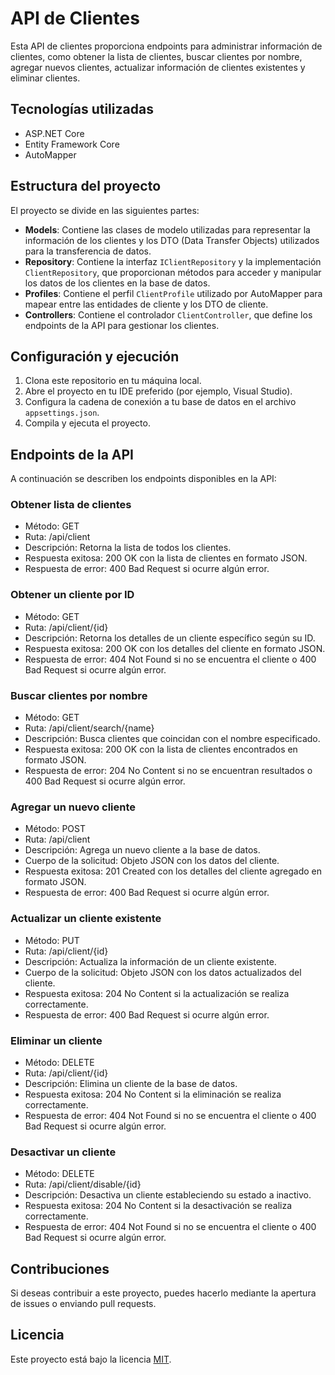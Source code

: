 # API de Clientes

Esta API de clientes proporciona endpoints para administrar información de clientes, como obtener la lista de clientes, buscar clientes por nombre, agregar nuevos clientes, actualizar información de clientes existentes y eliminar clientes.

## Tecnologías utilizadas

- ASP.NET Core
- Entity Framework Core
- AutoMapper

## Estructura del proyecto

El proyecto se divide en las siguientes partes:

- **Models**: Contiene las clases de modelo utilizadas para representar la información de los clientes y los DTO (Data Transfer Objects) utilizados para la transferencia de datos.
- **Repository**: Contiene la interfaz `IClientRepository` y la implementación `ClientRepository`, que proporcionan métodos para acceder y manipular los datos de los clientes en la base de datos.
- **Profiles**: Contiene el perfil `ClientProfile` utilizado por AutoMapper para mapear entre las entidades de cliente y los DTO de cliente.
- **Controllers**: Contiene el controlador `ClientController`, que define los endpoints de la API para gestionar los clientes.

## Configuración y ejecución

1. Clona este repositorio en tu máquina local.
2. Abre el proyecto en tu IDE preferido (por ejemplo, Visual Studio).
3. Configura la cadena de conexión a tu base de datos en el archivo `appsettings.json`.
4. Compila y ejecuta el proyecto.

## Endpoints de la API

A continuación se describen los endpoints disponibles en la API:

### Obtener lista de clientes

- Método: GET
- Ruta: /api/client
- Descripción: Retorna la lista de todos los clientes.
- Respuesta exitosa: 200 OK con la lista de clientes en formato JSON.
- Respuesta de error: 400 Bad Request si ocurre algún error.

### Obtener un cliente por ID

- Método: GET
- Ruta: /api/client/{id}
- Descripción: Retorna los detalles de un cliente específico según su ID.
- Respuesta exitosa: 200 OK con los detalles del cliente en formato JSON.
- Respuesta de error: 404 Not Found si no se encuentra el cliente o 400 Bad Request si ocurre algún error.

### Buscar clientes por nombre

- Método: GET
- Ruta: /api/client/search/{name}
- Descripción: Busca clientes que coincidan con el nombre especificado.
- Respuesta exitosa: 200 OK con la lista de clientes encontrados en formato JSON.
- Respuesta de error: 204 No Content si no se encuentran resultados o 400 Bad Request si ocurre algún error.

### Agregar un nuevo cliente

- Método: POST
- Ruta: /api/client
- Descripción: Agrega un nuevo cliente a la base de datos.
- Cuerpo de la solicitud: Objeto JSON con los datos del cliente.
- Respuesta exitosa: 201 Created con los detalles del cliente agregado en formato JSON.
- Respuesta de error: 400 Bad Request si ocurre algún error.

### Actualizar un cliente existente

- Método: PUT
- Ruta: /api/client/{id}
- Descripción: Actualiza la información de un cliente existente.
- Cuerpo de la solicitud: Objeto JSON con los datos actualizados del cliente.
- Respuesta exitosa: 204 No Content si la actualización se realiza correctamente.
- Respuesta de error: 400 Bad Request si ocurre algún error.

### Eliminar un cliente

- Método: DELETE
- Ruta: /api/client/{id}
- Descripción: Elimina un cliente de la base de datos.
- Respuesta exitosa: 204 No Content si la eliminación se realiza correctamente.
- Respuesta de error: 404 Not Found si no se encuentra el cliente o 400 Bad Request si ocurre algún error.

### Desactivar un cliente

- Método: DELETE
- Ruta: /api/client/disable/{id}
- Descripción: Desactiva un cliente estableciendo su estado a inactivo.
- Respuesta exitosa: 204 No Content si la desactivación se realiza correctamente.
- Respuesta de error: 404 Not Found si no se encuentra el cliente o 400 Bad Request si ocurre algún error.

## Contribuciones

Si deseas contribuir a este proyecto, puedes hacerlo mediante la apertura de issues o enviando pull requests.

## Licencia

Este proyecto está bajo la licencia [MIT](LICENSE).

